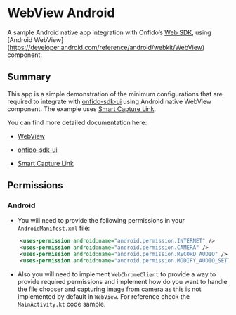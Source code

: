 # WebView Android
A sample Android native app integration with Onfido’s [Web SDK](https://documentation.onfido.com/sdk/web/), using [Android WebView] (https://developer.android.com/reference/android/webkit/WebView) component.

## Summary

This app is a simple demonstration of the minimum configurations that are required to integrate with [onfido-sdk-ui](https://documentation.onfido.com/sdk/web/) using Android native WebView component. The example uses [Smart Capture Link](https://developers.onfido.com/guide/smart-capture-link).

You can find more detailed documentation here:
- [WebView](https://docs.usercentrics.com/cmp_in_app_sdk/latest/features/webview-continuity/)

- [onfido-sdk-ui](https://documentation.onfido.com/sdk/web/)

- [Smart Capture Link](https://developers.onfido.com/guide/smart-capture-link)



## Permissions

### Android

- You will need to provide the following permissions in your `AndroidManifest.xml` file:

```AndroidManifest.xml
    <uses-permission android:name="android.permission.INTERNET" />
    <uses-permission android:name="android.permission.CAMERA" />
    <uses-permission android:name="android.permission.RECORD_AUDIO" />
    <uses-permission android:name="android.permission.MODIFY_AUDIO_SETTINGS" />
```    

- Also you will need to implement `WebChromeClient` to provide a way to provide required permissions 
and implement how do you want to handle the file chooser and capturing image from camera as this is not implemented by default in `WebView`.
For reference check the `MainActivity.kt` code sample.


  